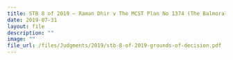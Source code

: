```yaml
---
title: STB 8 of 2019 – Raman Dhir v The MCST Plan No 1374 (The Balmoral)
date: 2019-07-31
layout: file
description: ""
image: ""
file_url: /files/Judgments/2019/stb-8-of-2019-grounds-of-decision.pdf
---
```

